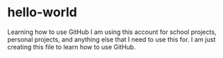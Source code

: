 # hello-world
Learning how to use GitHub
I am using this account for school projects, personal projects, and anything else that I need to use this for.
I am just creating this file to learn how to use GitHub.
